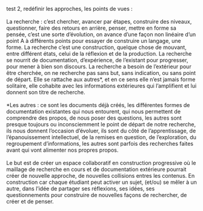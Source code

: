 test 2, redéfinir les approches, les points de vues :  <br>
<br>La recherche : c’est chercher, avancer par étapes, construire des niveaux, questionner, faire des retours en arrière, penser, mettre en forme sa pensée, 
c’est une sorte d’évolution, on avance d’une façon non linéaire d’un point A à différents points pour essayer de construire un langage, une forme. 
La recherche c’est une construction, quelque chose de mouvant, entre différent états, celui de la réflexion et de la production. La recherche se nourrit de documentation, d’expérience, de l’existant pour progresser, pour mener à bien son discours. La recherche a besoin de l’extérieur pour être cherchée, on ne recherche pas sans but, sans indication, ou sans point de départ. Elle se rattache aux autres*, et en ce sens elle n’est jamais forme solitaire, elle cohabite avec les informations extérieures qui l’amplifient et lui donnent son titre de recherche. 
<br><br>*Les autres : ce sont les documents déjà créés, les différentes formes de documentation existantes qui nous entourent, qui nous permettent de comprendre des propos, de nous poser des questions, les autres sont presque toujours ou inconsciemment le point de départ de notre recherche, ils nous donnent l’occasion d’évoluer, ils sont du côté de l’apprentissage, de l’épanouissement intellectuel, de la remises en question, de l’exploration, du regroupement d’informations, les autres sont parfois des recherches faites avant qui vont alimenter nos propres propos. 
<br><br>Le but est de créer un espace collaboratif en construction progressive où le maillage de recherche en cours et de documentation extérieure pourrait créer de nouvelle approche, de nouvelles collisions entres les contenus. En construction car chaque étudiant peut activer un sujet, (et/ou) se mêler à un autre, dans l’idée de partager ses réflexions, ses idées, ses questionnements pour construire de nouvelles façons de rechercher, de créer et de penser. 
